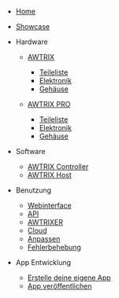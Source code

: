 - [Home](de-de/)
- [Showcase](de-de/showcase)

- Hardware

  - [AWTRIX](de-de/partslist)

    * [Teileliste](de-de/partslist)
    - [Elektronik](de-de/electronics)
    - [Gehäuse](de-de/housing)

  - [AWTRIX PRO](de-de/hardware_awtrix_pro/partslist)

    - [Teileliste](de-de/hardware_awtrix_pro/partlist)
    - [Elektronik](de-de/hardware_awtrix_pro/electronics_pro)
    - [Gehäuse](de-de/hardware_awtrix_pro/housing_pro)

* Software

  - [AWTRIX Controller](de-de/firmware)
  - [AWTRIX Host](de-de/host)

* Benutzung

  - [Webinterface](de-de/web)
  - [API](de-de/api)
  - [AWTRIXER](de-de/awtrixer)
  - [Cloud](de-de/cloud)
  - [Anpassen](de-de/customize)
  - [Fehlerbehebung](de-de/trouble)

* App Entwicklung
  - [Erstelle deine eigene App](de-de/app)
  - [App veröffentlichen](de-de/apppublish)
